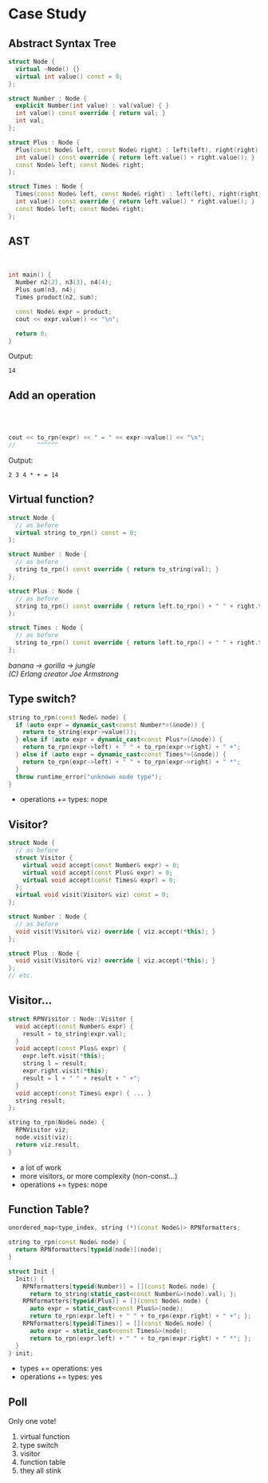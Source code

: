 # Case Study




## Abstract Syntax Tree


```C++
struct Node {
  virtual ~Node() {}
  virtual int value() const = 0;
};

struct Number : Node {
  explicit Number(int value) : val(value) { }
  int value() const override { return val; }
  int val;
};

struct Plus : Node {
  Plus(const Node& left, const Node& right) : left(left), right(right) { }
  int value() const override { return left.value() + right.value(); }
  const Node& left; const Node& right;
};

struct Times : Node {
  Times(const Node& left, const Node& right) : left(left), right(right) { }
  int value() const override { return left.value() * right.value(); }
  const Node& left; const Node& right;
};
```



## AST

<br/>

```C++
int main() {
  Number n2(2), n3(3), n4(4);
  Plus sum(n3, n4);
  Times product(n2, sum);

  const Node& expr = product;
  cout << expr.value() << "\n";

  return 0;
}
```

Output:
```
14
```



## Add an operation

<br/><br/>

```C++
cout << to_rpn(expr) << " = " << expr->value() << "\n";
//      ^^^^^^
```

Output:
```
2 3 4 * + = 14
```




## Virtual function?

```C++
struct Node {
  // as before
  virtual string to_rpn() const = 0;
};

struct Number : Node {
  // as before
  string to_rpn() const override { return to_string(val); }
};

struct Plus : Node {
  // as before
  string to_rpn() const override { return left.to_rpn() + " " + right.to_rpn() + " +"; }
};

struct Times : Node {
  // as before
  string to_rpn() const override { return left.to_rpn() + " " + right.to_rpn() + " &"; }
};
```

<p class="fragment"><em>
banana -> gorilla -> jungle<br/>
(C) Erlang creator Joe Armstrong
</em></p>



## Type switch?

```C++
string to_rpn(const Node& node) {
  if (auto expr = dynamic_cast<const Number*>(&node)) {
    return to_string(expr->value());
  } else if (auto expr = dynamic_cast<const Plus*>(&node)) {
    return to_rpn(expr->left) + " " + to_rpn(expr->right) + " +";
  } else if (auto expr = dynamic_cast<const Times*>(&node)) {
    return to_rpn(expr->left) + " " + to_rpn(expr->right) + " *";
  }
  throw runtime_error("unknown node type");
}
```

* operations += types: nope




## Visitor?

```C++
struct Node {
  // as before
  struct Visitor {
    virtual void accept(const Number& expr) = 0;
    virtual void accept(const Plus& expr) = 0;
    virtual void accept(const Times& expr) = 0;
  };
  virtual void visit(Visitor& viz) const = 0;
};

struct Number : Node {
  // as before
  void visit(Visitor& viz) override { viz.accept(*this); }
};

struct Plus : Node {
  void visit(Visitor& viz) override { viz.accept(*this); }
};
// etc.
```




## Visitor...

```C++
struct RPNVisitor : Node::Visitor {
  void accept(const Number& expr) {
    result = to_string(expr.val);
  }
  void accept(const Plus& expr) {
    expr.left.visit(*this);
    string l = result;
    expr.right.visit(*this);
    result = l + " " + result + " +";
  }
  void accept(const Times& expr) { ... }
  string result;
};

string to_rpn(Node& node) {
  RPNVisitor viz;
  node.visit(viz);
  return viz.result;
}
```


* a lot of work
* more visitors, or more complexity (non-const...)
* operations += types: nope



## Function Table?

```C++
unordered_map<type_index, string (*)(const Node&)> RPNformatters;

string to_rpn(const Node& node) {
  return RPNformatters[typeid(node)](node);
}

struct Init {
  Init() {
    RPNformatters[typeid(Number)] = [](const Node& node) {
      return to_string(static_cast<const Number&>(node).val); };
    RPNformatters[typeid(Plus)] = [](const Node& node) {
      auto expr = static_cast<const Plus&>(node);
      return to_rpn(expr.left) + " " + to_rpn(expr.right) + " +"; };
    RPNformatters[typeid(Times)] = [](const Node& node) {
      auto expr = static_cast<const Times&>(node);
      return to_rpn(expr.left) + " " + to_rpn(expr.right) + " *"; };
  }
} init;
```

* types += operations: yes
* operations += types: yes



## Poll

Only one vote!

<ol>
  <li>virtual function</li>
  <li>type switch</li>
  <li>visitor</li>
  <li>function table</li>
  <li class="fragment">they all stink</li>
</ol>
